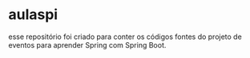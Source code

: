 # aulaspi

esse repositório foi criado para conter os códigos fontes do projeto de eventos para aprender Spring com Spring Boot.
